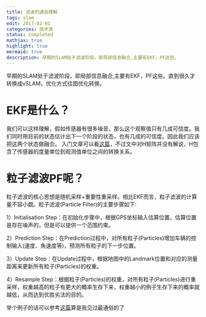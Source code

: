 ```yaml
---
title: 滤波的通俗理解
tags: slam
edit: 2017-02-01
categories: 技术类
status: Completed
mathjax: true
highlight: true
mermaid: true
description: 早期的SLAM处于滤波阶段，即局部信息融合,主要有EKF，PF这些。
---
```

早期的SLAM处于滤波阶段，即局部信息融合,主要有EKF，PF这些。直到很久才转换成vSLAM，优化方式往图优化转换。


# EKF是什么？
我们可以这样理解，假如传感器有很多噪音，那么这个观察值只有几成可信度。我们同时用目前的状态估计出下一个阶段的状态，也有几成的可信度。因此我们应该把这两个状态做融合。
入门文章可以看[这篇](https://zhuanlan.zhihu.com/p/39912633)，不过文中对H矩阵并没有解说，H包含了传感器的度量单位到观测值单位之间的转换关系。

# 粒子滤波PF呢？

粒子滤波的核心思想是随机采样+重要性重采样。相比EKF而言，粒子滤波的计算量不容小觑。粒子滤波(Particle Filter)的主要步骤如下:

1）Initialisation Step：在初始化步骤中，根据GPS坐标输入估算位置，估算位置是存在噪声的，但是可以提供一个范围约束。

2）Prediction Step：在Prediction过程中，对所有粒子(Particles)增加车辆的控制输入(速度、角速度等)，预测所有粒子的下一步位置。

3）Update Step：在Update过程中，根据地图中的Landmark位置和对应的测量距离来更新所有粒子(Particles)的权重。

4）Resample Step：根据粒子(Particles)的权重，对所有粒子(Particles)进行重采样，权重越高的粒子有更大的概率生存下来，权重越小的例子生存下来的概率就越低，从而达到优胜劣汰的目的。

举个例子的话可以参考[这篇](https://zhuanlan.zhihu.com/p/59748042)算是我见过最通俗的了


















